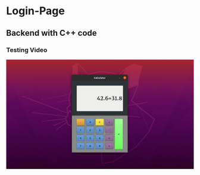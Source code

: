# Login-Page

## Backend with C++ code

### Testing Video

[![](https://github.com/Thiha112/Calculator/blob/main/Calculator_version_0.0.1.png)](https://www.youtube.com/watch?v=szxY46TGvZw)
